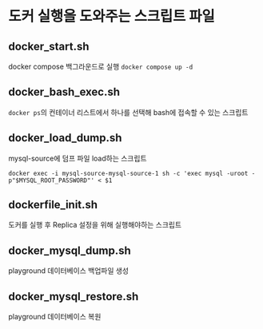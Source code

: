 # 도커 실행을 도와주는 스크립트 파일

## docker_start.sh
docker compose 백그라운드로 실행
```docker compose up -d```

## docker_bash_exec.sh
`docker ps`의 컨테이너 리스트에서 하나를 선택해 bash에 접속할 수 있는 스크립트

## docker_load_dump.sh
mysql-source에 덤프 파일 load하는 스크립트
```
docker exec -i mysql-source-mysql-source-1 sh -c 'exec mysql -uroot -p"$MYSQL_ROOT_PASSWORD"' < $1
```

## dockerfile_init.sh
도커를 실행 후 Replica 설정을 위해 실행해야하는 스크립트

## docker_mysql_dump.sh
playground 데이터베이스 백업파일 생성

## docker_mysql_restore.sh
playground 데이터베이스 복원
